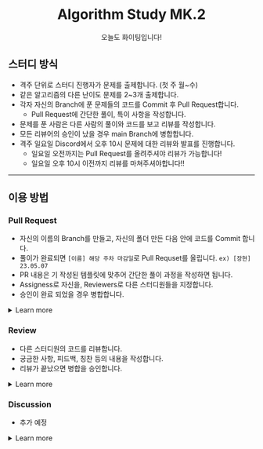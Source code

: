<div align="center">
  <h1>Algorithm Study MK.2</h1>
  <p>오늘도 화이팅입니다!</p>

</div>

## 스터디 방식
- 격주 단위로 스터디 진행자가 문제를 출제합니다. (첫 주 월~수)
- 같은 알고리즘의 다른 난이도 문제를 2~3개 출제합니다.
- 각자 자신의 Branch에 푼 문제들의 코드를 Commit 후 Pull Request합니다.
  - Pull Request에 간단한 풀이, 특이 사항을 작성합니다.
- 문제를 푼 사람은 다른 사람의 풀이와 코드를 보고 리뷰를 작성합니다.
- 모든 리뷰어의 승인이 났을 경우 main Branch에 병합합니다.
- 격주 일요일 Discord에서 오후 10시 문제에 대한 리뷰와 발표를 진행합니다.
  - 일요일 오전까지는 Pull Request를 올려주셔야 리뷰가 가능합니다!
  - 일요일 오후 10시 이전까지 리뷰를 마쳐주셔야합니다!!
  
---
## 이용 방법
### Pull Request
- 자신의 이름의 Branch를 만들고, 자신의 폴더 만든 다음 안에 코드를 Commit 합니다.
- 풀이가 완료되면 `[이름] 해당 주차 마감일`로 Pull Requset를 올립니다. `ex) [장현] 23.05.07`
- PR 내용은 기 작성된 템플릿에 맞추어 간단한 풀이 과정을 작성하면 됩니다.
- Assigness로 자신을, Reviewers로 다른 스터디원들을 지정합니다.
- 승인이 완료 되었을 경우 병합합니다.

<details>
<summary>Learn more</summary>
<img src="https://user-images.githubusercontent.com/29997371/236584322-11688aff-d78f-4430-8b51-b41c5f2cd4c2.png">

1. 자신의 이름으로 브랜치를 생성합니다. (최초 1회)

<img src="https://user-images.githubusercontent.com/29997371/236585698-718a91f1-369d-48e9-b345-d9e35be83a60.png">

2. 문제를 풀고 해당 브랜치에 커밋합니다.

<img src="https://user-images.githubusercontent.com/29997371/236587009-5902a6b4-5c7f-4e2c-95d6-ac6b81565094.png">

3. 템플릿에 맞추어 풀리퀘스트를 작성합니다.
4. Assigness로 자신을, Reviewer로 다른 스터디원들을 등록합니다.

<img src="https://user-images.githubusercontent.com/29997371/236587442-7f96946a-5e20-4a7c-aa2e-d46bedcbb301.png">

6. 모든 리뷰가 끝나면 병합합니다.
</details>

### Review
- 다른 스터디원의 코드를 리뷰합니다.
- 궁금한 사항, 피드백, 칭찬 등의 내용을 작성합니다.
- 리뷰가 끝났으면 병합을 승인합니다.

<details>
<summary>Learn more</summary>

<img src="https://user-images.githubusercontent.com/29997371/236588729-9e67c043-6ba4-499d-99f6-91540e578b3c.png">

1. Pull requests - File changed

<img src="https://user-images.githubusercontent.com/29997371/236588869-c1d60a43-fe19-4ca4-acce-912d64a36a0d.png">

2. 코멘트를 작성할 영역을 클릭 혹은 드래그하여 선택합니다.

<img src="https://user-images.githubusercontent.com/29997371/236588922-83dfcc3f-92e5-457d-8168-494e47ce9481.png">

3. 코멘트를 작성합니다.(피드백, 칭찬, 궁금한 사항 등)

<img src="https://user-images.githubusercontent.com/29997371/236589053-c01d97b8-9c07-4b33-aad5-c540b07a2604.png">

4. 코멘트를 모두 작성했으면 우측 상단에서 풀 리퀘스트의 병합을 승인합니다.

</details>

### Discussion
- 추가 예정

<details>
<summary>Learn more</summary>
추가 예정
</details>